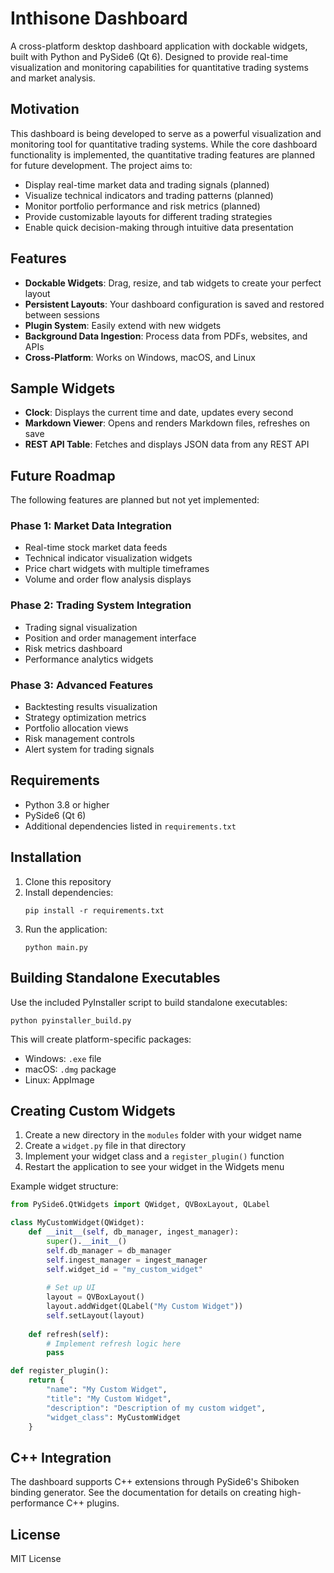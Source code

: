 # Inthisone Dashboard

A cross-platform desktop dashboard application with dockable widgets, built with Python and PySide6 (Qt 6). Designed to provide real-time visualization and monitoring capabilities for quantitative trading systems and market analysis.

## Motivation

This dashboard is being developed to serve as a powerful visualization and monitoring tool for quantitative trading systems. While the core dashboard functionality is implemented, the quantitative trading features are planned for future development. The project aims to:
- Display real-time market data and trading signals (planned)
- Visualize technical indicators and trading patterns (planned)
- Monitor portfolio performance and risk metrics (planned)
- Provide customizable layouts for different trading strategies
- Enable quick decision-making through intuitive data presentation

## Features

- **Dockable Widgets**: Drag, resize, and tab widgets to create your perfect layout
- **Persistent Layouts**: Your dashboard configuration is saved and restored between sessions
- **Plugin System**: Easily extend with new widgets
- **Background Data Ingestion**: Process data from PDFs, websites, and APIs
- **Cross-Platform**: Works on Windows, macOS, and Linux

## Sample Widgets

- **Clock**: Displays the current time and date, updates every second
- **Markdown Viewer**: Opens and renders Markdown files, refreshes on save
- **REST API Table**: Fetches and displays JSON data from any REST API

## Future Roadmap

The following features are planned but not yet implemented:

### Phase 1: Market Data Integration
- Real-time stock market data feeds
- Technical indicator visualization widgets
- Price chart widgets with multiple timeframes
- Volume and order flow analysis displays

### Phase 2: Trading System Integration
- Trading signal visualization
- Position and order management interface
- Risk metrics dashboard
- Performance analytics widgets

### Phase 3: Advanced Features
- Backtesting results visualization
- Strategy optimization metrics
- Portfolio allocation views
- Risk management controls
- Alert system for trading signals

## Requirements

- Python 3.8 or higher
- PySide6 (Qt 6)
- Additional dependencies listed in `requirements.txt`

## Installation

1. Clone this repository
2. Install dependencies:
   ```
   pip install -r requirements.txt
   ```
3. Run the application:
   ```
   python main.py
   ```

## Building Standalone Executables

Use the included PyInstaller script to build standalone executables:

```
python pyinstaller_build.py
```

This will create platform-specific packages:
- Windows: `.exe` file
- macOS: `.dmg` package
- Linux: AppImage

## Creating Custom Widgets

1. Create a new directory in the `modules` folder with your widget name
2. Create a `widget.py` file in that directory
3. Implement your widget class and a `register_plugin()` function
4. Restart the application to see your widget in the Widgets menu

Example widget structure:

```python
from PySide6.QtWidgets import QWidget, QVBoxLayout, QLabel

class MyCustomWidget(QWidget):
    def __init__(self, db_manager, ingest_manager):
        super().__init__()
        self.db_manager = db_manager
        self.ingest_manager = ingest_manager
        self.widget_id = "my_custom_widget"
        
        # Set up UI
        layout = QVBoxLayout()
        layout.addWidget(QLabel("My Custom Widget"))
        self.setLayout(layout)
    
    def refresh(self):
        # Implement refresh logic here
        pass

def register_plugin():
    return {
        "name": "My Custom Widget",
        "title": "My Custom Widget",
        "description": "Description of my custom widget",
        "widget_class": MyCustomWidget
    }
```

## C++ Integration

The dashboard supports C++ extensions through PySide6's Shiboken binding generator. See the documentation for details on creating high-performance C++ plugins.

## License

MIT License